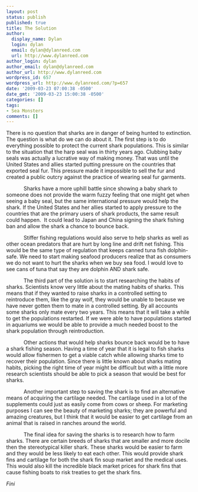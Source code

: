 ```yaml
---
layout: post
status: publish
published: true
title: The Solution
author:
  display_name: Dylan
  login: dylan
  email: dylan@dylanreed.com
  url: http://www.dylanreed.com
author_login: dylan
author_email: dylan@dylanreed.com
author_url: http://www.dylanreed.com
wordpress_id: 657
wordpress_url: http://www.dylanreed.com/?p=657
date: '2009-03-23 07:00:38 -0500'
date_gmt: '2009-03-23 15:00:38 -0500'
categories: []
tags:
- Sea Monsters
comments: []
---
```

<p class="MsoNormal"><span>There is no question that sharks are in danger of being hunted to extinction. The question is what do we can do about it. The first step is to do everything possible to protect the current shark populations. This is similar to the situation that the harp seal was in thirty years ago. Clubbing baby seals was actually a lucrative way of making money. That was until the United States and allies started putting pressure on the countries that exported seal fur. This pressure made it impossible to sell the fur and created a public outcry against the practice of wearing seal fur garments.</span></p></p>
<p class="MsoNormal"><span><span>&nbsp;&nbsp;&nbsp;&nbsp;&nbsp;&nbsp;&nbsp;&nbsp;&nbsp;&nbsp;&nbsp; </span>Sharks have a more uphill battle since showing a baby shark to someone does not provide the warm fuzzy feeling that one might get when seeing a baby seal, but the same international pressure would help the shark. If the United States and her allies started to apply pressure to the countries that are the primary users of shark products, the same result could happen.<span>&nbsp; </span>It could lead to Japan and China signing the shark fishing ban and allow the shark a chance to bounce back.</span></p></p>
<p class="MsoNormal"><span><span>&nbsp;&nbsp;&nbsp;&nbsp;&nbsp;&nbsp;&nbsp;&nbsp;&nbsp;&nbsp;&nbsp; </span>Stiffer fishing regulations would also serve to help sharks as well as other ocean predators that are hurt by long line and drift net fishing. This would be the same type of regulation that keeps canned tuna fish dolphin-safe. We need to start making seafood producers realize that as consumers we do not want to hurt the sharks when we buy sea food. I would love to see cans of tuna that say they are dolphin AND shark safe. </span></p></p>
<p class="MsoNormal"><span><span>&nbsp;&nbsp;&nbsp;&nbsp;&nbsp;&nbsp;&nbsp;&nbsp;&nbsp;&nbsp;&nbsp; </span>The third part of the solution is to start researching the habits of sharks. Scientists know very little about the mating habits of sharks. This means that if they wanted to raise sharks in a controlled setting to reintroduce them, like the gray wolf, they would be unable to because we have never gotten them to mate in a controlled setting. By all accounts some sharks only mate every two years. This means that it will take a while to get the populations restarted. If we were able to have populations started in aquariums we would be able to provide a much needed boost to the shark population through reintroduction.</span></p></p>
<p class="MsoNormal"><span><span>&nbsp;&nbsp;&nbsp;&nbsp;&nbsp;&nbsp;&nbsp;&nbsp;&nbsp;&nbsp;&nbsp; </span>Other actions that would help sharks bounce back would be to have a shark fishing season. Having a time of year that it is legal to fish sharks would allow fishermen to get a viable catch while allowing sharks time to recover their population. Since there is little known about sharks mating habits, picking the right time of year might be difficult but with a little more research scientists should be able to pick a season that would be best for sharks.</span></p></p>
<p class="MsoNormal"><span><span>&nbsp;&nbsp;&nbsp;&nbsp;&nbsp;&nbsp;&nbsp;&nbsp;&nbsp;&nbsp;&nbsp; </span>Another important step to saving the shark is to find an alternative means of acquiring the cartilage needed. The cartilage used in a lot of the supplements could just as easily come from cows or sheep. For marketing purposes I can see the beauty of marketing sharks; they are powerful and amazing creatures, but I think that it would be easier to get cartilage from an animal that is raised in ranches around the world.</span></p></p>
<p class="MsoNormal"><span><span>&nbsp;&nbsp;&nbsp;&nbsp;&nbsp;&nbsp;&nbsp;&nbsp;&nbsp;&nbsp;&nbsp; </span>The final idea for saving the sharks is to research how to farm sharks. There are certain breeds of sharks that are smaller and more docile then the stereotypical killer shark. These sharks would be easier to farm and they would be less likely to eat each other. This would provide shark fins and cartilage for both the shark fin soup market and the medical uses. This would also kill the incredible black market prices for shark fins that cause fishing boats to risk treaties to get the shark fins.</span></p></p>
<p class="MsoNormal"><span><em>Fini</em></span></p></p>
